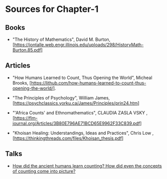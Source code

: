 # Sources for Chapter-1

## Books
- "The History of Mathematics", David M. Burton, [https://jontalle.web.engr.illinois.edu/uploads/298/HistoryMath-Burton.85.pdf]

## Articles

- "How Humans Learned to Count, Thus Opening the World", Micheal Brooks, [https://lithub.com/how-humans-learned-to-count-thus-opening-the-world/].

- "The Principles of Psychology", William James, [https://psychclassics.yorku.ca/James/Principles/prin24.htm]

- "'Africa Counts' and Ethnomathematics", CLAUDIA ZASLA VSKY , [https://flm-journal.org/Articles/3B80E796AE71BCD65E9962F33C839.pdf] 

- "Khoisan Healing: Understandings, Ideas and Practices", Chris Low , [https://thinkingthreads.com/files/Khoisan_thesis.pdf]

## Talks
- [How did the ancient humans learn counting? How did even the concepts of counting come into picture?](https://www.quora.com/How-did-the-ancient-humans-learn-counting-How-did-even-the-concepts-of-counting-come-into-picture)
